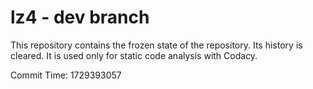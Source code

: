 # lz4 - dev branch

This repository contains the frozen state of the repository.
Its history is cleared. It is used only for static code
analysis with Codacy.

Commit Time: 1729393057